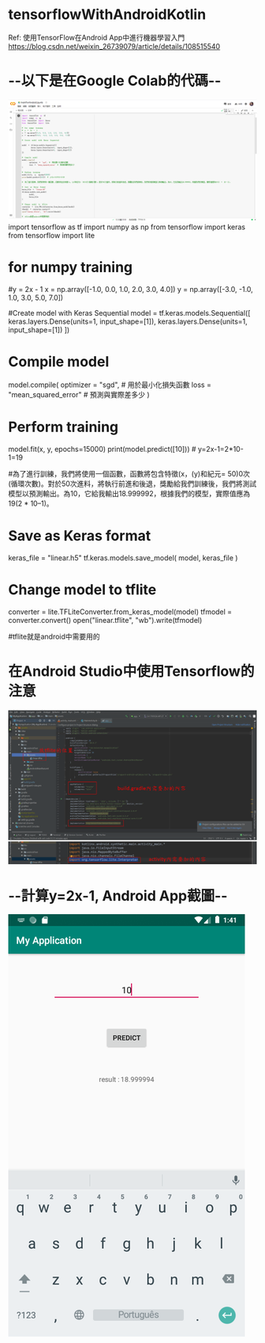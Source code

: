 # tensorflowWithAndroidKotlin
Ref: 使用TensorFlow在Android App中進行機器學習入門 https://blog.csdn.net/weixin_26739079/article/details/108515540

# --以下是在Google Colab的代碼--
![image](https://github.com/kaian0414/tensorflowWithAndroidKotlin/blob/master/colabcode.png)
import tensorflow as tf
import numpy as np
from tensorflow import keras
from tensorflow import lite

# for numpy training
#y = 2x - 1
x = np.array([-1.0, 0.0, 1.0, 2.0, 3.0, 4.0])
y = np.array([-3.0, -1.0, 1.0, 3.0, 5.0, 7.0])

#Create model with Keras Sequential
model = tf.keras.models.Sequential([
     keras.layers.Dense(units=1, input_shape=[1]),
     keras.layers.Dense(units=1, input_shape=[1])
])

# Compile model
model.compile(
    optimizer = "sgd", # 用於最小化損失函數
    loss = "mean_squared_error" # 預測與實際差多少
)

# Perform training
model.fit(x, y, epochs=15000)
print(model.predict([10])) # y=2x-1=2*10-1=19

#為了進行訓練，我們將使用一個函數，函數將包含特徵(x，(y)和紀元= 50)0次(循環次數)。對於50次進料，將執行前進和後退，獎勵給我們訓練後，我們將測試模型以預測輸出。為10，它給我輸出18.999992，根據我們的模型，實際值應為19(2 * 10–1)。

# Save as Keras format
keras_file = "linear.h5"
tf.keras.models.save_model(
    model,
    keras_file
)

# Change model to tflite
converter = lite.TFLiteConverter.from_keras_model(model)
tfmodel = converter.convert()
open("linear.tflite", "wb").write(tfmodel)

#tflite就是android中需要用的

# 在Android Studio中使用Tensorflow的注意
![image](https://github.com/kaian0414/tensorflowWithAndroidKotlin/blob/master/TFinAndroid.png)

# --計算y=2x-1, Android App截圖--
![image](https://github.com/kaian0414/tensorflowWithAndroidKotlin/blob/master/tensorflowWithAndroidKotlin.png)
